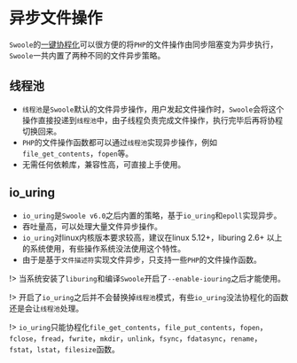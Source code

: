 # 异步文件操作

`Swoole`的[一键协程化](/runtime)可以很方便的将`PHP`的文件操作由同步阻塞变为异步执行，`Swoole`一共内置了两种不同的文件异步策略。

## 线程池

* `线程池`是`Swoole`默认的文件异步操作，用户发起文件操作时，`Swoole`会将这个操作直接投递到`线程池`中，由子线程负责完成文件操作，执行完毕后再将协程切换回来。
* `PHP`的文件操作函数都可以通过`线程池`实现异步操作，例如`file_get_contents`，`fopen`等。
* 无需任何依赖库，兼容性高，可直接上手使用。


## io_uring

* `io_uring`是`Swoole v6.0`之后内置的策略，基于`io_uring`和`epoll`实现异步。
* 吞吐量高，可以处理大量文件异步操作。
* `io_uring`对linux内核版本要求较高，建议在linux 5.12+，liburing 2.6+ 以上的系统使用，有些操作系统没法使用这个特性。
* 由于是基于`文件描述符`实现文件异步，只支持一些`PHP`的文件操作函数。


!> 当系统安装了`liburing`和编译`Swoole`开启了`--enable-iouring`之后才能使用。

!> 开启了`io_uring`之后并不会替换掉`线程池`模式，有些`io_uring`没法协程化的函数还是会让`线程池`处理。

!> `io_uring`只能协程化`file_get_contents`，`file_put_contents`，`fopen`，`fclose`，`fread`，`fwrite`，`mkdir`，`unlink`，`fsync`，`fdatasync`，`rename`，`fstat`，`lstat`，`filesize`函数。

